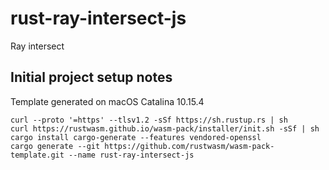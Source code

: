 # rust-ray-intersect-js

Ray intersect

## Initial project setup notes

Template generated on macOS Catalina 10.15.4

    curl --proto '=https' --tlsv1.2 -sSf https://sh.rustup.rs | sh
    curl https://rustwasm.github.io/wasm-pack/installer/init.sh -sSf | sh
    cargo install cargo-generate --features vendored-openssl
    cargo generate --git https://github.com/rustwasm/wasm-pack-template.git --name rust-ray-intersect-js
    